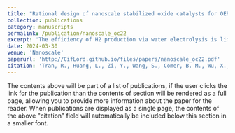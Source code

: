 ```yaml
---
title: "Rational design of nanoscale stabilized oxide catalysts for OER with OC22"
collection: publications
category: manuscripts
permalink: /publication/nanoscale_oc22
excerpt: 'The efficiency of H2 production via water electrolysis is limited by the sluggish oxygen evolution reaction (OER). As such, significant emphasis has been placed upon improving the rate of OER through the anode catalyst. More recently, the Open Catalyst 2022 (OC22) framework has provided a large dataset of density functional theory (DFT) calculations for OER intermediates on the surfaces of oxides. When coupled with state-of-the-art graph neural network models, total energy predictions can be achieved with a mean absolute error as low as 0.22 eV. In this work, we interpolated a database of the total energy predictions for all slabs and OER surface intermediates for 4119 oxide materials in the original OC22 dataset using pre-trained models from the OC22 framework. This database includes all terminations of all facets up to a maximum Miller index of 1. To demonstrate the full utility of this database, we constructed a flexible screening framework to identify viable candidate anode catalysts for OER under varying reaction con- ditions for bulk, surface, and nanoscale Pourbaix stability as well as material cost, overpotential, and metastability. From our assessment, we were able to identify 122 and 68 viable candidates for OER under the bulk and nanoscale regime, respectively.'
date: 2024-03-30
venue: 'Nanoscale'
paperurl: 'http://CifLord.github.io/files/papers/nanoscale_oc22.pdf'
citation: 'Tran, R., Huang, L., Zi, Y., Wang, S., Comer, B. M., Wu, X., Raaijman, S. J., Sinha, N. K., Sadasivan, S., Thundiyil, S., Mamtani, K. B., Iyer, G., Grabow, L. C., Lu, L., & Chen, J. (2024). Rational design of nanoscale stabilized oxide catalysts for OER with OC22. Nanoscale. https://doi.org/10.1039/d4nr01390e'
---
```


The contents above will be part of a list of publications, if the user clicks the link for the publication than the contents of section will be rendered as a full page, allowing you to provide more information about the paper for the reader. When publications are displayed as a single page, the contents of the above "citation" field will automatically be included below this section in a smaller font.

